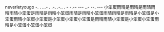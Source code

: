 neverletyougo
-. . ...- . .-. .-.. . - -.-- --- ..- --. ---
小笨蛋雨晴是雨晴是雨晴雨晴雨晴小笨蛋是雨晴是雨晴小笨蛋雨晴是雨晴小笨蛋雨晴雨晴是雨晴是小笨蛋是小笨蛋雨晴小笨蛋小笨蛋是小笨蛋小笨蛋小笨蛋是雨晴雨晴小笨蛋是小笨蛋小笨蛋雨晴是小笨蛋小笨蛋小笨蛋
